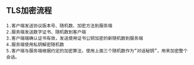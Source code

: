 

## TLS加密流程

    1.客户端发送协议版本号、随机数、加密方法到服务端
    2.服务端发送数字证书、随机数到客户端
    3.客户端端确认证书有效，发送使用证书公钥加密的新随机数到服务端
    4.服务端使用私钥解密随机数
    5.客户端与服务端根据约定的加密算法，使用上面三个随机数作为“对话秘钥”，用来加密整个会话。